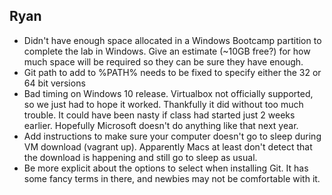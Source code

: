 Ryan
-----

* Didn't have enough space allocated in a Windows Bootcamp partition to complete the lab
  in Windows. Give an estimate (~10GB free?) for how much space will be required so they
  can be sure they have enough.
* Git path to add to %PATH% needs to be fixed to specify either the 32 or 64 bit versions
* Bad timing on Windows 10 release. Virtualbox not officially supported, so we just had to
  hope it worked. Thankfully it did without too much trouble. It could have been nasty if
  class had started just 2 weeks earlier. Hopefully Microsoft doesn't do anything like
  that next year.
* Add instructions to make sure your computer doesn't go to sleep during VM download
  (vagrant up). Apparently Macs at least don't detect that the download is happening and
  still go to sleep as usual.
* Be more explicit about the options to select when installing Git. It has some fancy
  terms in there, and newbies may not be comfortable with it.

